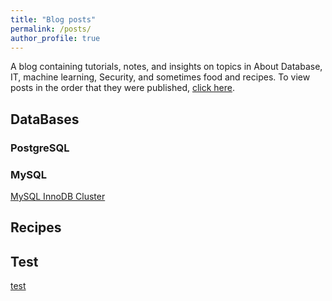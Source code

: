 ```yaml
---
title: "Blog posts"
permalink: /posts/
author_profile: true
---
```


A blog containing tutorials, notes, and insights on topics in About Database, IT, machine learning, Security, and sometimes food and recipes.  To view posts in the order that they were published, [click here](https://barucho.github.io/year-archive/).

## DataBases

### PostgreSQL


### MySQL 
[MySQL InnoDB Cluster](https://barucho.github.io/posts/mysql/innodbcluster/)  
## Recipes 


## Test
[test](https://barucho.github.io/posts/test/)









